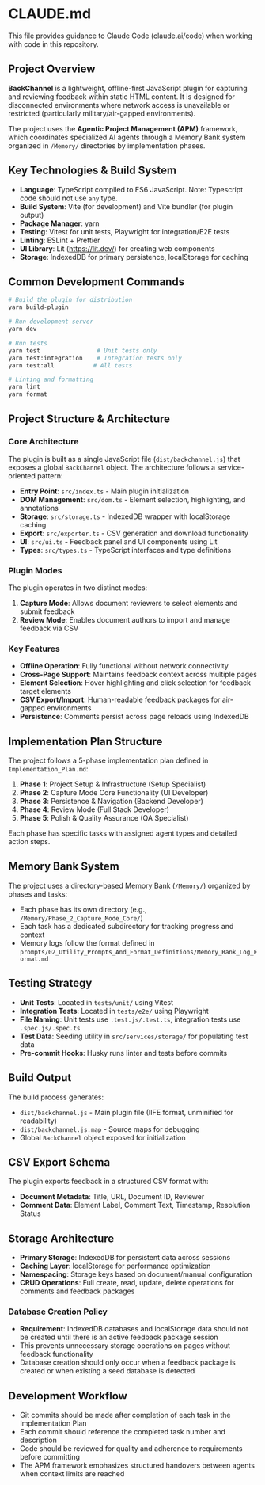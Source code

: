 # CLAUDE.md

This file provides guidance to Claude Code (claude.ai/code) when working with code in this repository.

## Project Overview

**BackChannel** is a lightweight, offline-first JavaScript plugin for capturing and reviewing feedback within static HTML content. It is designed for disconnected environments where network access is unavailable or restricted (particularly military/air-gapped environments).

The project uses the **Agentic Project Management (APM)** framework, which coordinates specialized AI agents through a Memory Bank system organized in `/Memory/` directories by implementation phases.

## Key Technologies & Build System

- **Language**: TypeScript compiled to ES6 JavaScript. Note: Typescript code should not use `any` type.
- **Build System**: Vite (for development) and Vite bundler (for plugin output)
- **Package Manager**: yarn
- **Testing**: Vitest for unit tests, Playwright for integration/E2E tests
- **Linting**: ESLint + Prettier
- **UI Library**: Lit (https://lit.dev/) for creating web components
- **Storage**: IndexedDB for primary persistence, localStorage for caching

## Common Development Commands

```bash
# Build the plugin for distribution
yarn build-plugin

# Run development server
yarn dev

# Run tests
yarn test                # Unit tests only
yarn test:integration    # Integration tests only  
yarn test:all           # All tests

# Linting and formatting
yarn lint
yarn format
```

## Project Structure & Architecture

### Core Architecture
The plugin is built as a single JavaScript file (`dist/backchannel.js`) that exposes a global `BackChannel` object. The architecture follows a service-oriented pattern:

- **Entry Point**: `src/index.ts` - Main plugin initialization
- **DOM Management**: `src/dom.ts` - Element selection, highlighting, and annotations
- **Storage**: `src/storage.ts` - IndexedDB wrapper with localStorage caching
- **Export**: `src/exporter.ts` - CSV generation and download functionality
- **UI**: `src/ui.ts` - Feedback panel and UI components using Lit
- **Types**: `src/types.ts` - TypeScript interfaces and type definitions

### Plugin Modes
The plugin operates in two distinct modes:
1. **Capture Mode**: Allows document reviewers to select elements and submit feedback
2. **Review Mode**: Enables document authors to import and manage feedback via CSV

### Key Features
- **Offline Operation**: Fully functional without network connectivity
- **Cross-Page Support**: Maintains feedback context across multiple pages
- **Element Selection**: Hover highlighting and click selection for feedback target elements
- **CSV Export/Import**: Human-readable feedback packages for air-gapped environments
- **Persistence**: Comments persist across page reloads using IndexedDB

## Implementation Plan Structure

The project follows a 5-phase implementation plan defined in `Implementation_Plan.md`:

1. **Phase 1**: Project Setup & Infrastructure (Setup Specialist)
2. **Phase 2**: Capture Mode Core Functionality (UI Developer)  
3. **Phase 3**: Persistence & Navigation (Backend Developer)
4. **Phase 4**: Review Mode (Full Stack Developer)
5. **Phase 5**: Polish & Quality Assurance (QA Specialist)

Each phase has specific tasks with assigned agent types and detailed action steps.

## Memory Bank System

The project uses a directory-based Memory Bank (`/Memory/`) organized by phases and tasks:
- Each phase has its own directory (e.g., `/Memory/Phase_2_Capture_Mode_Core/`)
- Each task has a dedicated subdirectory for tracking progress and context
- Memory logs follow the format defined in `prompts/02_Utility_Prompts_And_Format_Definitions/Memory_Bank_Log_Format.md`

## Testing Strategy

- **Unit Tests**: Located in `tests/unit/` using Vitest
- **Integration Tests**: Located in `tests/e2e/` using Playwright  
- **File Naming**: Unit tests use `.test.js/.test.ts`, integration tests use `.spec.js/.spec.ts`
- **Test Data**: Seeding utility in `src/services/storage/` for populating test data
- **Pre-commit Hooks**: Husky runs linter and tests before commits

## Build Output

The build process generates:
- `dist/backchannel.js` - Main plugin file (IIFE format, unminified for readability)
- `dist/backchannel.js.map` - Source maps for debugging
- Global `BackChannel` object exposed for initialization

## CSV Export Schema

The plugin exports feedback in a structured CSV format with:
- **Document Metadata**: Title, URL, Document ID, Reviewer
- **Comment Data**: Element Label, Comment Text, Timestamp, Resolution Status

## Storage Architecture

- **Primary Storage**: IndexedDB for persistent data across sessions
- **Caching Layer**: localStorage for performance optimization
- **Namespacing**: Storage keys based on document/manual configuration
- **CRUD Operations**: Full create, read, update, delete operations for comments and feedback packages

### Database Creation Policy
- **Requirement**: IndexedDB databases and localStorage data should not be created until there is an active feedback package session
- This prevents unnecessary storage operations on pages without feedback functionality
- Database creation should only occur when a feedback package is created or when existing a seed database is detected

## Development Workflow

- Git commits should be made after completion of each task in the Implementation Plan
- Each commit should reference the completed task number and description
- Code should be reviewed for quality and adherence to requirements before committing
- The APM framework emphasizes structured handovers between agents when context limits are reached